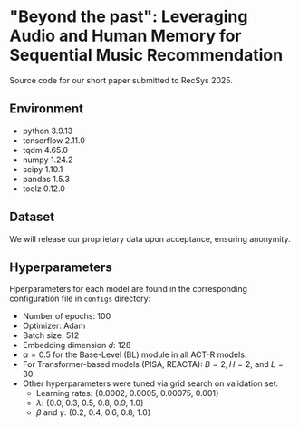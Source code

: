 # "Beyond the past": Leveraging Audio and Human Memory for Sequential Music Recommendation
Source code for our short paper submitted to RecSys 2025.

## Environment

- python 3.9.13
- tensorflow 2.11.0
- tqdm 4.65.0
- numpy 1.24.2
- scipy 1.10.1
- pandas 1.5.3
- toolz 0.12.0

## Dataset
We will release our proprietary data upon acceptance, ensuring anonymity.


## Hyperparameters

Hperparameters for each model are found in the corresponding
configuration file in `configs` directory:
- Number of epochs: 100
- Optimizer: Adam 
- Batch size: 512
- Embedding dimension $d$: 128
- $\alpha = 0.5$ for the Base-Level (BL) module in all ACT-R models. 
- For Transformer-based models (PISA, REACTA): $B=2, H=2$, and $L=30$. 
- Other hyperparameters were tuned via grid search on validation set: 
  - Learning rates: {0.0002, 0.0005, 0.00075, 0.001}
  - $\lambda$: {0.0, 0.3, 0.5, 0.8, 0.9, 1.0} 
  - $\beta$ and $\gamma$: {0.2, 0.4, 0.6, 0.8, 1.0}
